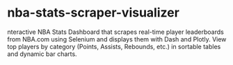 # nba-stats-scraper-visualizer
nteractive NBA Stats Dashboard that scrapes real-time player leaderboards from NBA.com using Selenium and displays them with Dash and Plotly. View top players by category (Points, Assists, Rebounds, etc.) in sortable tables and dynamic bar charts.
